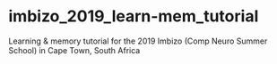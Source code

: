 # imbizo_2019_learn-mem_tutorial
Learning &amp; memory tutorial for the 2019 Imbizo (Comp Neuro Summer School) in Cape Town, South Africa
